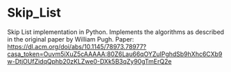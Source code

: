 # Skip_List

Skip List implementation in Python. Implements the algorithms as described in the original paper by William Pugh.
Paper: https://dl.acm.org/doi/abs/10.1145/78973.78977?casa_token=Ouvm5iXuZ5cAAAAA:80Z6Lau66qOYZuIPghdSb9hXhc6CXb9w-DtjOUfZidqQphb20zKLZwe0-DXk5B3qZy90gTmErQ2e
